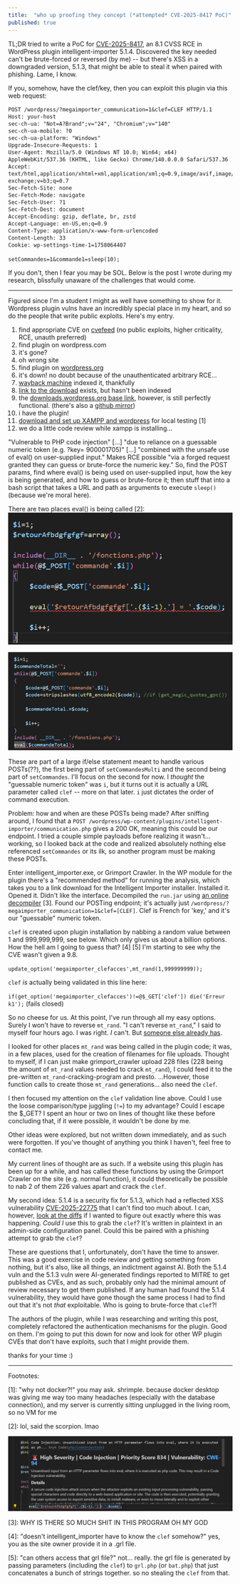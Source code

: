 ```yaml
---
title:  "who up proofing they concept (*attempted* CVE-2025-8417 PoC)"
published: true
---
```


TL;DR tried to write a PoC for [CVE-2025-8417](https://cvefeed.io/vuln/detail/CVE-2025-8417), an 8.1 CVSS RCE in WordPress plugin intelligent-importer 5.1.4. Discovered the key needed can't be brute-forced or reversed (by me) -- but there's XSS in a downgraded version, 5.1.3, that might be able to steal it when paired with phishing. Lame, I know.

If you, somehow, have the clef/key, then you can exploit this plugin via this web request:

```
POST /wordpress/?megaimporter_communication=1&clef=CLEF HTTP/1.1
Host: your-host
sec-ch-ua: "Not=A?Brand";v="24", "Chromium";v="140"
sec-ch-ua-mobile: ?0
sec-ch-ua-platform: "Windows"
Upgrade-Insecure-Requests: 1
User-Agent: Mozilla/5.0 (Windows NT 10.0; Win64; x64) AppleWebKit/537.36 (KHTML, like Gecko) Chrome/140.0.0.0 Safari/537.36
Accept: text/html,application/xhtml+xml,application/xml;q=0.9,image/avif,image/webp,image/apng,*/*;q=0.8,application/signed-exchange;v=b3;q=0.7
Sec-Fetch-Site: none
Sec-Fetch-Mode: navigate
Sec-Fetch-User: ?1
Sec-Fetch-Dest: document
Accept-Encoding: gzip, deflate, br, zstd
Accept-Language: en-US,en;q=0.9
Content-Type: application/x-www-form-urlencoded
Content-Length: 33
Cookie: wp-settings-time-1=1758064407

setCommandes=1&commande1=sleep(10);
```

If you don't, then I fear you may be SOL. Below is the post I wrote during my research, blissfully unaware of the challenges that would come.

---

Figured since I'm a student I might as well have something to show for it. Wordpress plugin vulns have an incredibly special place in my heart, and so do the people that write public exploits. Here's my entry.

1) find appropriate CVE on [cvefeed](https://cvefeed.io/vuln/detail/CVE-2025-8417) (no public exploits, higher criticality, RCE, unauth preferred)
2) find plugin on wordpress.com
3) it's gone?
4) oh wrong site
5) find plugin on [wordpress.org](https://wordpress.org/plugins/intelligent-importer/)
6) it's down! no doubt because of the unauthenticated arbitrary RCE...
7) [wayback machine](https://web.archive.org/web/20250712032821/https://wordpress.org/plugins/intelligent-importer/) indexed it, thankfully
8) [link to the download](https://web.archive.org/web/20250712032821/https://downloads.wordpress.org/plugin/intelligent-importer.5.1.4.zip) exists, but hasn't been indexed
9) the [downloads.wordpress.org base link](https://downloads.wordpress.org/plugin/intelligent-importer.5.1.4.zip), however, is still perfectly functional. (there's also a [github mirror](https://github.com/common-repository/intelligent-importer))
10) i have the plugin!
11) [download and set up XAMPP and wordpress](https://medium.com/@aawesomespace/how-to-host-a-wordpress-website-on-your-own-windows-1c9a91c5ed71) for local testing [1]
12) we do a little code review while xampp is installing...

"Vulnerable to PHP code injection" \[...] "due to reliance on a guessable numeric token (e.g. ?key= 900001705)" \[...] "combined with the unsafe use of eval() on user-supplied input." Makes RCE possible "via a forged request granted they can guess or brute-force the numeric key." So, find the POST params, find where eval() is being used on user-supplied input, how the key is being generated, and how to guess or brute-force it; then stuff that into a bash script that takes a URL and path as arguments to execute `sleep()` (because we're moral here).

There are two places eval() is being called [2]: 
![First in communication.php](../assets/image.png)

![Second in communication.php](../assets/image-1.png)

These are part of a large if/else statement meant to handle various POSTs(??), the first being part of `setCommandesMulti` and the second being part of `setCommandes`. I'll focus on the second for now. I *thought* the "guessable numeric token" was `i`, but it turns out it is actually a URL parameter called `clef` -- more on that later. `i` just dictates the order of command execution.

Problem: how and when are these POSTs being made? After sniffing around, I found that a `POST /wordpress/wp-content/plugins/intelligent-importer/communication.php` gives a 200 OK, meaning this could be our endpoint. I tried a couple simple payloads before realizing it wasn't... working, so I looked back at the code and realized absolutely nothing else referenced `setCommandes` or its ilk, so another program must be making these POSTs. 

Enter intelligent_importer.exe, or Grimport Crawler. In the WP module for the plugin there's a "recommended method" for running the analysis, which takes you to a link download for the Intelligent Importer installer. Installed it. Opened it. Didn't like the interface. Decompiled the `run.jar` using [an online decompiler](https://www.decompiler.com/jar/5d073a65e3f34728b84f5804c924615d/run.jar) [3]. Found our POSTing endpoint; it's actually just `/wordpress/?megaimporter_communication=1&clef=[CLEF]`. Clef is French for 'key,' and it's our "guessable" numeric token. 

`clef` is created upon plugin installation by nabbing a random value between 1 and 999,999,999, see below. Which only gives us about a billion options. How the hell am I going to guess that? [4] [5] I'm starting to see why the CVE wasn't given a 9.8.

`update_option('megaimporter_clefacces',mt_rand(1,999999999));`

`clef` *is* actually being validated in this line here:

`if(get_option('megaimporter_clefacces')!=@$_GET['clef']) die('Erreur k1');` (fails closed)

So no cheese for us. At this point, I've run through all my easy options. Surely I won't have to reverse `mt_rand`. "I can't reverse `mt_rand`," I said to myself four hours ago. I was right. *I* can't. But [someone else already has](https://blog.lexfo.fr/php-mt-rand-prediction.html). 

I looked for other places `mt_rand` was being called in the plugin code; it was, in a few places, used for the creation of filenames for file uploads. Thought to myself, if I can just make grimport_crawler upload 228 files (228 being the amount of `mt_rand` values needed to crack `mt_rand`), I could feed it to the pre-written `mt_rand`-cracking-program and presto. ...However, those function calls to create those `mt_rand` generations... also need the `clef`.

I then focused my attention on the `clef` validation line above. Could I use the loose comparison/type juggling (`!=`) to my advantage? Could I escape the $_GET? I spent an hour or two on lines of thought like these before concluding that, if it were possible, it wouldn't be done by me. 

Other ideas were explored, but not written down immediately, and as such were forgotten. If you've thought of anything you think I haven't, feel free to contact me.

My current lines of thought are as such. If a website using this plugin has been up for a while, and has called these functions by using the Grimport Crawler on the site (e.g. normal function), it could theoretically be possible to nab 2 of them 226 values apart and crack the `clef`.

My second idea: 5.1.4 is a security fix for 5.1.3, which had a reflected XSS vulnerability [CVE-2025-22775](https://www.cve.org/CVERecord?id=CVE-2025-22775) that I can't find too much about. I can, however, [look at the diffs](https://plugins.trac.wordpress.org/changeset/3207517/) if I wanted to figure out exactly where this was happening. *Could I* use this to grab the `clef`? It's written in plaintext in an admin-side configuration panel. Could this be paired with a phishing attempt to grab the `clef`?

These are questions that I, unfortunately, don't have the time to answer. This was a good exercise in code review and getting something from nothing, but it's also, like all things, an indictment against AI. Both the 5.1.4 vuln and the 5.1.3 vuln were AI-generated findings reported to MITRE to get published as CVEs, and as such, probably only had the minimal amount of review necessary to get them published. If any human had found the 5.1.4 vulnerability, they would have gone though the same process I had to find out that it's not *that* exploitable. Who is going to brute-force that `clef`?!

The authors of the plugin, while I was researching and writing this post, completely refactored the authentication mechanisms for the plugin. Good on them. I'm going to put this down for now and look for other WP plugin CVEs that don't have exploits, such that I might provide them.

thanks for your time :)

---
Footnotes:


[1]: "why not docker?!" you may ask. shrimple. because docker desktop was giving me way too many headaches (especially with the database connection), and my server is currently sitting unplugged in the living room, so no VM for me

[2]: lol, said the scorpion. lmao

![snyk](../assets/image-2.png)

[3]: WHY IS THERE SO MUCH SHIT IN THIS PROGRAM OH MY GOD

[4]: "doesn't intelligent_importer have to know the `clef` somehow?" yes, you as the site owner provide it in a .grl file.

[5]: "can others access that grl file?" not... really. the grl file is generated by passing parameters (including the `clef`) to `grl.php` (or `bat.php`) that just concatenates a bunch of strings together. so no stealing the `clef` from that.

[poc]: https://legacv.me/
